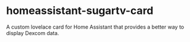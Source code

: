 # homeassistant-sugartv-card
A custom lovelace card for Home Assistant that provides a better way to display Dexcom data.
